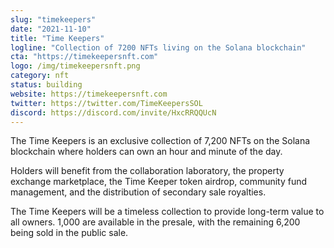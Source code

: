 ```yaml
---
slug: "timekeepers"
date: "2021-11-10"
title: "Time Keepers"
logline: "Collection of 7200 NFTs living on the Solana blockchain"
cta: "https://timekeepersnft.com"
logo: /img/timekeepersnft.png
category: nft
status: building
website: https://timekeepersnft.com
twitter: https://twitter.com/TimeKeepersSOL
discord: https://discord.com/invite/HxcRRQQUcN
---
```


The Time Keepers is an exclusive collection of 7,200 NFTs on the Solana blockchain where holders can own an hour and minute of the day.

Holders will benefit from the collaboration laboratory, the property exchange marketplace, the Time Keeper token airdrop, community fund management, and the distribution of 
secondary sale royalties.

The Time Keepers will be a timeless collection to provide long-term value to all owners. 1,000 are available in the presale, with the remaining 6,200 being sold in the public sale.
